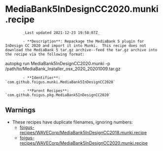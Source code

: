 # MediaBank5InDesignCC2020.munki.recipe

            _Last updated 2021-12-23 19:58:07Z_

            - **Description**: Repackage the MediaBank 5 plugin for InDesign CC 2020 and import it into Munki.  This recipe does not download the MediaBank 5 tar.gz archive--feed the tar.gz archive into the recipe via the following format:

autopkg run MediaBank5InDesignCC2020.munki -p /path/to/MediaBank_Installer_osx_2020_20201009.tar.gz

            - **Identifier**: `com.github.foigus.munki.MediaBank5InDesignCC2020`

            - **Parent Recipes**: `com.github.foigus.pkg.MediaBank5InDesignCC2020`

## Warnings

- These recipes have duplicate filenames, ignoring numbers:
    - [foigus-recipes/WAVECorp/MediaBank5InDesignCC2018.munki.recipe](/autopkg-dupe-tracker/foigus-recipes/WAVECorp/MediaBank5InDesignCC2018.munki.recipe)
    - [foigus-recipes/WAVECorp/MediaBank5InDesignCC2020.munki.recipe](/autopkg-dupe-tracker/foigus-recipes/WAVECorp/MediaBank5InDesignCC2020.munki.recipe)